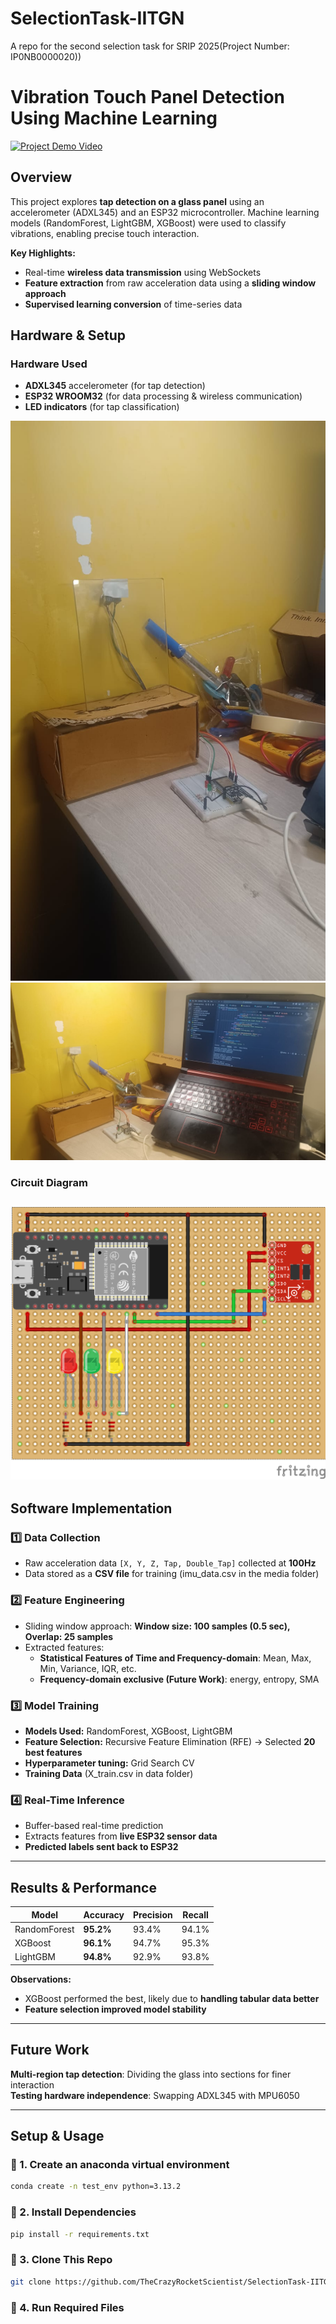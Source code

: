 # SelectionTask-IITGN
A repo for the second selection task for SRIP 2025(Project Number: IP0NB0000020))

# **Vibration Touch Panel Detection Using Machine Learning**  

[![Project Demo Video](link-to-demo-gif)](https://drive.google.com/file/d/1uDxNBh5HJWYnU6AcdXWhjCefAiLLjtly/view?usp=sharing)  

## **Overview**
This project explores **tap detection on a glass panel** using an accelerometer (ADXL345) and an ESP32 microcontroller. Machine learning models (RandomForest, LightGBM, XGBoost) were used to classify vibrations, enabling precise touch interaction.

**Key Highlights:**
- Real-time **wireless data transmission** using WebSockets  
- **Feature extraction** from raw acceleration data using a **sliding window approach**  
- **Supervised learning conversion** of time-series data  

## **Hardware & Setup**
### **Hardware Used**
- **ADXL345** accelerometer (for tap detection)  
- **ESP32 WROOM32** (for data processing & wireless communication)  
- **LED indicators** (for tap classification)  

![Hardware Setup 1](https://github.com/TheCrazyRocketScientist/SelectionTask-IITGN/blob/main/media/1.jpg)
![Hardware Setup 2](https://github.com/TheCrazyRocketScientist/SelectionTask-IITGN/blob/main/media/2.jpg)


### **Circuit Diagram**
![Circuit Diagram](https://github.com/TheCrazyRocketScientist/SelectionTask-IITGN/blob/main/media/circuit_bb.png)
---

## **Software Implementation**
### **1️⃣ Data Collection**
- Raw acceleration data `[X, Y, Z, Tap, Double_Tap]` collected at **100Hz**  
- Data stored as a **CSV file** for training (imu_data.csv in the media folder) 

### **2️⃣ Feature Engineering**
- Sliding window approach: **Window size: 100 samples (0.5 sec), Overlap: 25 samples**  
- Extracted features:
  - **Statistical Features of Time and Frequency-domain**: Mean, Max, Min, Variance, IQR, etc.
  - **Frequency-domain exclusive (Future Work)**: energy, entropy, SMA 

### **3️⃣ Model Training**
- **Models Used:** RandomForest, XGBoost, LightGBM  
- **Feature Selection:** Recursive Feature Elimination (RFE) → Selected **20 best features**  
- **Hyperparameter tuning:** Grid Search CV
- **Training Data** (X_train.csv in data folder)

### **4️⃣ Real-Time Inference**
- Buffer-based real-time prediction  
- Extracts features from **live ESP32 sensor data**  
- **Predicted labels sent back to ESP32**
---

## **Results & Performance**
| Model | Accuracy | Precision | Recall |
|--------|----------|-----------|--------|
| RandomForest | **95.2%** | 93.4% | 94.1% |
| XGBoost | **96.1%** | 94.7% | 95.3% |
| LightGBM | **94.8%** | 92.9% | 93.8% |

 **Observations:**
- XGBoost performed the best, likely due to **handling tabular data better**  
- **Feature selection improved model stability**  

---

## **Future Work**
 **Multi-region tap detection**: Dividing the glass into sections for finer interaction  
**Testing hardware independence**: Swapping ADXL345 with MPU6050  

---

## **Setup & Usage**
### **🔹 1. Create an anaconda virtual environment**
```sh
conda create -n test_env python=3.13.2
```
### **🔹 2. Install Dependencies**
```sh
pip install -r requirements.txt
```
### **🔹 3. Clone This Repo**
```sh
git clone https://github.com/TheCrazyRocketScientist/SelectionTask-IITGN/
```
### **🔹 4. Run Required Files**


